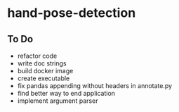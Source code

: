 # hand-pose-detection

## To Do

* refactor code
* write doc strings
* build docker image
* create executable
* fix pandas appending without headers in annotate.py
* find better way to end application
* implement argument parser